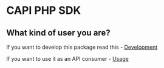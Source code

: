 # CAPI PHP SDK

## What kind of user you are?

If you want to develop this package read this - [Development](docs/DEVELOPMENT.md)

If you want to use it as an API consumer - [Usage](docs/USAGE.md)

